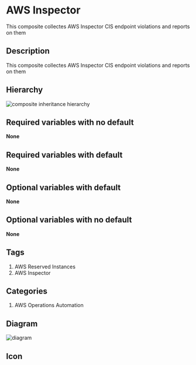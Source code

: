 AWS Inspector
============================
This composite collectes AWS Inspector CIS endpoint violations and reports on them


## Description
This composite collectes AWS Inspector CIS endpoint violations and reports on them

## Hierarchy
![composite inheritance hierarchy](https://raw.githubusercontent.com/CloudCoreo/audit-aws-ec2-ris/master/images/hierarchy.png "composite inheritance hierarchy")



## Required variables with no default

**None**


## Required variables with default

**None**


## Optional variables with default

**None**


## Optional variables with no default

**None**

## Tags
1. AWS Reserved Instances
1. AWS Inspector

## Categories
1. AWS Operations Automation



## Diagram
![diagram](https://raw.githubusercontent.com/CloudCoreo/audit-aws-ec2-ris/master/images/diagram.png "diagram")


## Icon


